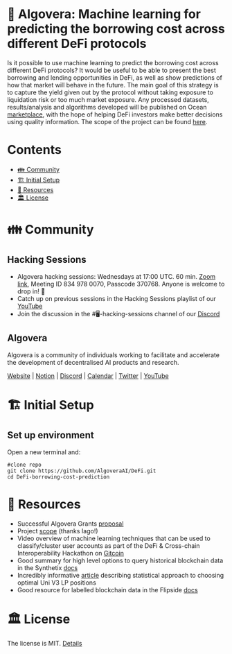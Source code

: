 # 💸 Algovera: Machine learning for predicting the borrowing cost across different DeFi protocols

Is it possible to use machine learning to predict the borrowing cost across different DeFi protocols? It would be useful to be able to present the best borrowing and lending opportunities in DeFi, as well as show predictions of how that market will behave in the future. The main goal of this strategy is to capture the yield given out by the protocol without taking exposure to liquidation risk or too much market exposure. Any processed datasets, results/analysis and algorithms developed will be published on Ocean [marketplace](https://market.oceanprotocol.com/), with the hope of helping DeFi investors make better decisions using quality information. The scope of the project can be found [here](https://docs.google.com/document/d/18VwuIonYWP8IJ7tfUtJJwxDRyagPMeqrAfVhg80rcrU/edit). 

# Contents

- [👪 Community](#-community)
- [🏗 Initial Setup](#-initial-setup)
- [🤖 Resources](#-resources)
- [🏛 License](#-license)

# 👪 Community

## Hacking Sessions
- Algovera hacking sessions: Wednesdays at 17:00 UTC. 60 min. [Zoom link](https://zoom.us/j/8349780070?pwd=TzBrZFU0Sng1N0wrTG5QSEs4ZXZPUT09), Meeting ID 834 978 0070, Passcode 370768. Anyone is welcome to drop in! 👋
- Catch up on previous sessions in the Hacking Sessions playlist of our [YouTube](https://www.youtube.com/playlist?list=PLgIrgqrkZC909wDde_t4D1sGUp1-_jboM)
- Join the discussion in the #🖥-hacking-sessions channel of our [Discord](https://discord.gg/e65RuHSDS5)

## Algovera

Algovera is a community of individuals working to facilitate and accelerate the development of decentralised AI products and research.

[Website](https://www.algovera.ai/) | [Notion](https://algovera.notion.site/) | [Discord](https://discord.gg/e65RuHSDS5) | [Calendar](https://algovera.notion.site/Calendar-9d79fab364234b47b6d24021efc28e42) | [Twitter](https://twitter.com/AlgoveraAI) | [YouTube](https://www.youtube.com/channel/UC2A5iUpP6k52ZZmC8LFj1IA) 

# 🏗 Initial Setup 

## Set up environment

Open a new terminal and:
```console
#clone repo
git clone https://github.com/AlgoveraAI/DeFi.git
cd DeFi-borrowing-cost-prediction
```

# 🤖 Resources

- Successful Algovera Grants [proposal](https://forum.algovera.ai/t/proposal-predictive-model-for-borrowing-cost-of-popular-defi-protocols/31/2)
- Project [scope](https://docs.google.com/document/d/18VwuIonYWP8IJ7tfUtJJwxDRyagPMeqrAfVhg80rcrU/edit) (thanks Iago!)
- Video overview of machine learning techniques that can be used to classify/cluster user accounts as part of the DeFi & Cross-chain Interoperability Hackathon on [Gitcoin](https://www.youtube.com/redirect?event=video_description&redir_token=QUFFLUhqbUI3Y04yTnFqSGFaQi1QZEttM1pRTGtVUVhmZ3xBQ3Jtc0ttWllHSTFhVFY4MGp0OWZiS1hyYmx4VlF5cGdYaTd4WnFyWTBrRkxQTW04NnlwQmM2WmJNZ253dkVFbUl0eEpiSDBXY3ZhNjBnZkd6RV90bUdmNmJfLTB1ODdEUGlaVzZncFJ1TGVzRXhhLXo2d3dMZw&q=https%3A%2F%2Fgitcoin.co%2Fhackathon%2Fdefi-crosschain%2Fonboard)
- Good summary for high level options to query historical blockchain data in the Synthetix [docs](https://docs.synthetix.io/integrations/data)
- Incredibly informative [article](https://lambert-guillaume.medium.com/a-guide-for-choosing-optimal-uniswap-v3-lp-positions-part-1-842b470d2261) describing statistical approach to choosing optimal Uni V3 LP positions
- Good resource for labelled blockchain data in the Flipside [docs](https://docs.flipsidecrypto.com/)

# 🏛 License

The license is MIT. [Details](LICENSE)
